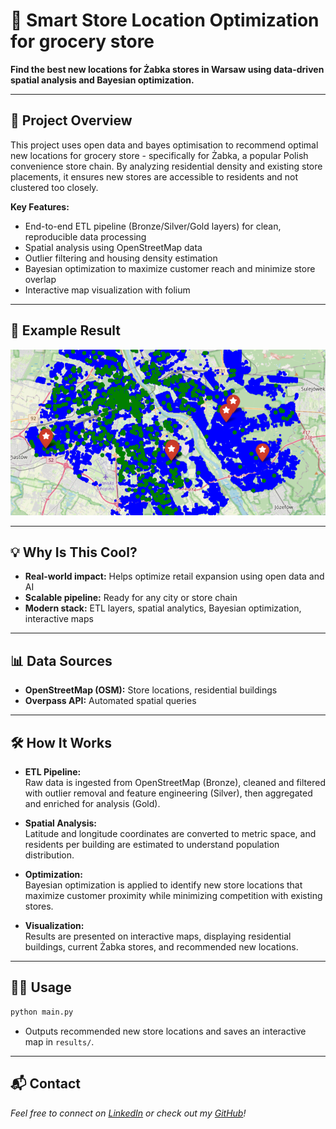 # 🏪 Smart Store Location Optimization for grocery store

**Find the best new locations for Żabka stores in Warsaw using data-driven spatial analysis and Bayesian optimization.**

---

## 🚀 Project Overview

This project uses open data and bayes optimisation to recommend optimal new locations for grocery store - specifically for Żabka, a popular Polish convenience store chain. By analyzing residential density and existing store placements, it ensures new stores are accessible to residents and not clustered too closely.

**Key Features:**
- End-to-end ETL pipeline (Bronze/Silver/Gold layers) for clean, reproducible data processing
- Spatial analysis using OpenStreetMap data
- Outlier filtering and housing density estimation
- Bayesian optimization to maximize customer reach and minimize store overlap
- Interactive map visualization with folium

---

## 🌟 Example Result

![Map Visualization](results/screenshot.png)

---

## 💡 Why Is This Cool?

- **Real-world impact:** Helps optimize retail expansion using open data and AI
- **Scalable pipeline:** Ready for any city or store chain
- **Modern stack:** ETL layers, spatial analytics, Bayesian optimization, interactive maps

---

## 📊 Data Sources

- **OpenStreetMap (OSM):** Store locations, residential buildings
- **Overpass API:** Automated spatial queries

---

## 🛠️ How It Works

- **ETL Pipeline:**  
  Raw data is ingested from OpenStreetMap (Bronze), cleaned and filtered with outlier removal and feature engineering (Silver), then aggregated and enriched for analysis (Gold).

- **Spatial Analysis:**  
  Latitude and longitude coordinates are converted to metric space, and residents per building are estimated to understand population distribution.

- **Optimization:**  
  Bayesian optimization is applied to identify new store locations that maximize customer proximity while minimizing competition with existing stores.

- **Visualization:**  
  Results are presented on interactive maps, displaying residential buildings, current Żabka stores, and recommended new locations.

---

## 🧑‍💻 Usage

```bash
python main.py
```
- Outputs recommended new store locations and saves an interactive map in `results/`.

---

## 📬 Contact

*Feel free to connect on [LinkedIn](https://www.linkedin.com/in/katarzyna-paczos/) or check out my [GitHub](https://github.com/KatarzynaPaczos)!*
